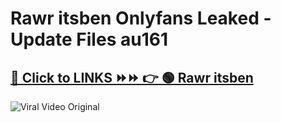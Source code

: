 
 # Rawr itsben Onlyfans Leaked - Update Files au161

## <h2><a href="https://clipsfans.com/Rawr_itsben&ref=git">🔗 Click to LINKS ⏩⏩ 👉 🟢 Rawr itsben </a></h2>

<a href="https://clipsfans.com/Rawr_itsben&ref=git" rel="nofollow" data-target="animated-image.originalLink"><img src="https://i.ibb.co.com/xMMVF88/686577567.gif" alt="Viral Video Original" style="max-width: 100%; display: inline-block;" data-target="animated-image.originalImage"></a>

